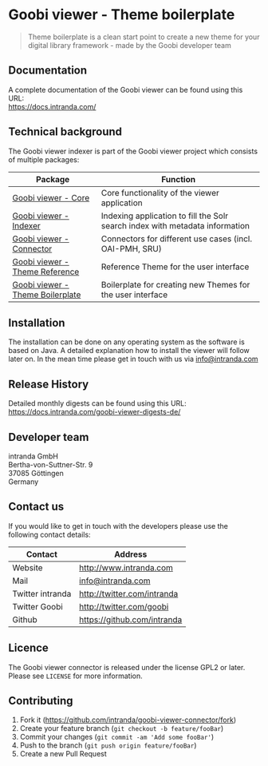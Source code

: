 # Goobi viewer - Theme boilerplate
> Theme boilerplate is a clean start point to create a new theme for your digital library framework - made by the Goobi developer team


## Documentation
A complete documentation of the Goobi viewer can be found using this URL:  
<https://docs.intranda.com/>


## Technical background
The Goobi viewer indexer is part of the Goobi viewer project which consists of multiple packages:

| Package | Function |
| ------ | ------ |
| [Goobi viewer - Core](https://github.com/intranda/goobi-viewer-core) | Core functionality of the viewer application|
| [Goobi viewer - Indexer](https://github.com/intranda/goobi-viewer-indexer) | Indexing application to fill the Solr search index with metadata information |
| [Goobi viewer - Connector](https://github.com/intranda/goobi-viewer-connector) | Connectors for different use cases (incl. OAI-PMH, SRU)|
| [Goobi viewer - Theme Reference](https://github.com/intranda/goobi-viewer-theme-reference) | Reference Theme for the user interface |
| [Goobi viewer - Theme Boilerplate](https://github.com/intranda/goobi-viewer-theme-boilerplate) | Boilerplate for creating new Themes for the user interface |


## Installation
The installation can be done on any operating system as the software is based on Java. A detailed explanation how to install the viewer will follow later on. In the mean time please get in touch with us via <info@intranda.com>


## Release History
Detailed monthly digests can be found using this URL:
<https://docs.intranda.com/goobi-viewer-digests-de/>


## Developer team
intranda GmbH  
Bertha-von-Suttner-Str. 9  
37085 Göttingen  
Germany


## Contact us
If you would like to get in touch with the developers please use the following contact details:

| Contact |Address |
| ------ | ------ |
| Website | <http://www.intranda.com> |
| Mail | <info@intranda.com> |
| Twitter intranda | <http://twitter.com/intranda> |
| Twitter Goobi | <http://twitter.com/goobi> |
| Github | <https://github.com/intranda> |


## Licence
The Goobi viewer connector is released under the license GPL2 or later.  
Please see ``LICENSE`` for more information.


## Contributing
1. Fork it (<https://github.com/intranda/goobi-viewer-connector/fork>)
2. Create your feature branch (`git checkout -b feature/fooBar`)
3. Commit your changes (`git commit -am 'Add some fooBar'`)
4. Push to the branch (`git push origin feature/fooBar`)
5. Create a new Pull Request

